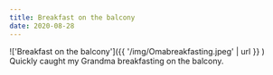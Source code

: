```yaml
---
title: Breakfast on the balcony
date: 2020-08-28
---
```


!['Breakfast on the balcony']({{ '/img/Omabreakfasting.jpeg' | url }} )
<br>
Quickly caught my Grandma breakfasting on the balcony.